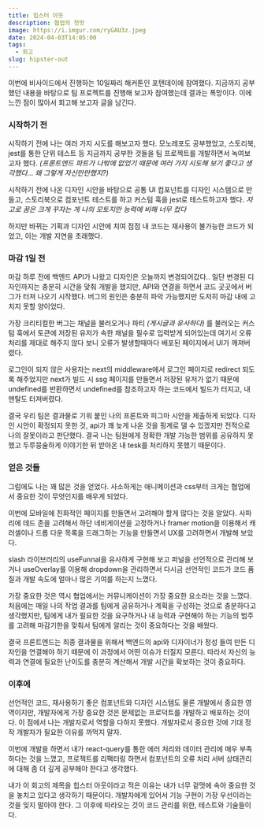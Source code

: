 ```yaml
---
title: 힙스터 아웃
description: 협업의 첫맛
image: https://i.imgur.com/ryGAU3z.jpeg
date: 2024-04-03T14:05:00
tags:
  - 회고
slug: hipster-out
---
```


이번에 비사이드에서 진행하는 10일짜리 해커톤인 포텐데이에 참여했다. 지금까지 공부했던 내용을 바탕으로 팀 프로젝트를 진행해 보고자 참여했는데 결과는 폭망이다. 이에 느낀 점이 많아서 회고해 보고자 글을 남긴다.

### 시작하기 전

시작하기 전에 나는 여러 가지 시도를 해보고자 했다. 모노레포도 공부했었고, 스토리북, jest를 통한 단위 테스트 등 지금까지 공부한 것들을 팀 프로젝트를 개발하면서 녹여보고자 했다. *(프론트엔드 파트가 나밖에 없었기 때문에 여러 가지 시도해 보기 좋다고 생각했다… 왜 그렇게 자신만만했지?)*

시작하기 전에 나온 디자인 시안을 바탕으로 공통 UI 컴포넌트를 디자인 시스템으로 만들고, 스토리북으로 컴포넌트 테스트를 하고 커스텀 훅을 jest로 테스트하고자 했다. *자고로 꿈은 크게 꾸자는 게 나의 모토지만 능력에 비해 너무 컸다*

하지만 바뀌는 기획과 디자인 시안에 치여 점점 내 코드는 재사용이 불가능한 코드가 되었고, 이는 개발 지연을 초래했다.

### 마감 1일 전

마감 하루 전에 백엔드 API가 나왔고 디자인은 오늘까지 변경되어갔다.. 일단 변경된 디자인까지는 충분히 시간을 맞춰 개발을 했지만, API와 연결을 하면서 코드 곳곳에서 버그가 터져 나오기 시작했다. 버그의 원인은 충분히 파악 가능했지만 도저히 마감 내에 고치지 못할 양이었다.

가장 크리티컬한 버그는 채널을 불러오거나 파티 *(게시글과 유사하다)* 를 불러오는 커스텀 훅에서 토큰에 저장된 유저가 속한 채널을 필수로 입력받게 되어있는데 여기서 오류 처리를 제대로 해주지 않다 보니 오류가 발생할때마다 배포된 페이지에서 UI가 깨져버렸다.

로그인이 되지 않은 사용자는 next의 middleware에서 로그인 페이지로 redirect 되도록 해주었지만 next가 빌드 시 ssg 페이지를 만들면서 저장된 유저가 없기 때문에 undefined를 반환하면서 undefined를 참조하고자 하는 코드에서 빌드가 터지고, 내 맨탈도 터져버렸다.

결국 우리 팀은 결과물로 기워 붙인 나의 프론트와 피그마 시안을 제출하게 되었다. 디자인 시안이 확정되지 못한 것, api가 꽤 늦게 나온 것을 핑계로 댈 수 있겠지만 전적으로 나의 잘못이라고 판단했다. 결국 나는 팀원에게 정확한 개발 가능한 범위를 공유하지 못했고 두루뭉술하게 이야기한 뒤 받아온 내 tesk를 처리하지 못했기 때문이다.

### 얻은 것들

그럼에도 나는 꽤 많은 것을 얻었다. 사소하게는 애니메이션과 css부터 크게는 협업에서 중요한 것이 무엇인지를 배우게 되었다.

이번에 모바일에 친화적인 페이지를 만들면서 고려해야 할게 많다는 것을 알았다. 사파리에 데드 존을 고려해서 하단 네비게이션을 고정하거나 framer motion을 이용해서 캐러셀이나 드롭 다운 목록을 드래그하는 기능을 만들면서 UX를 고려하면서 개발해 보았다.

slash 라이브러리의 useFunnal을 유사하게 구현해 보고 퍼널을 선언적으로 관리해 보거나 useOverlay를 이용해 dropdown을 관리하면서 다시금 선언적인 코드가 코드 품질과 개발 속도에 얼마나 많은 기여를 하는지 느꼈다.

가장 중요한 것은 역시 협업에서는 커뮤니케이션이 가장 중요한 요소라는 것을 느꼈다. 처음에는 매일 나의 작업 결과를 팀에게 공유하거나 계획을 구성하는 것으로 충분하다고 생각했지만, 팀에게 내가 필요한 것을 요구하거나 내 능력과 구현해야 하는 기능의 범주를 고려해 마감기한을 맞춰서 팀에게 알리는 것이 중요하다는 것을 배웠다.

결국 프론트엔드는 최종 결과물을 위해서 백엔드의 api와 디자이너가 정성 들여 만든 디자인을 연결해야 하기 때문에 이 과정에서 어떤 이슈가 터질지 모른다. 따라서 자신의 능력과 연결에 필요한 난이도를 충분히 계산해서 개발 시간을 확보하는 것이 중요하다.

### 이후에

선언적인 코드, 재사용하기 좋은 컴포넌트와 디자인 시스템도 물론 개발에서 중요한 영역이지만, 개발자에게 가장 중요한 것은 문제없는 프로덕트를 개발하고 배포하는 것이다. 이 점에서 나는 개발자로서 역할을 다하지 못했다. 개발자로서 중요한 것에 기대 정작 개발자가 필요한 이유를 까먹지 말자.

이번에 개발을 하면서 내가 react-query를 통한 에러 처리와 데이터 관리에 매우 부족하다는 것을 느꼈고, 프로젝트를 리팩터링 하면서 컴포넌트의 오류 처리 서버 상태관리에 대해 좀 더 깊게 공부해야 한다고 생각했다.

내가 이 회고의 제목을 힙스터 아웃이라고 적은 이유는 내가 너무 겉멋에 속아 중요한 것을 놓치고 있다고 생각하기 때문이다. 개발자에게 있어서 기능 구현이 가장 우선이라는 것을 잊지 말아야 한다. 그 이후에 따라오는 것이 코드 관리를 위한, 테스트와 기술들이다.

